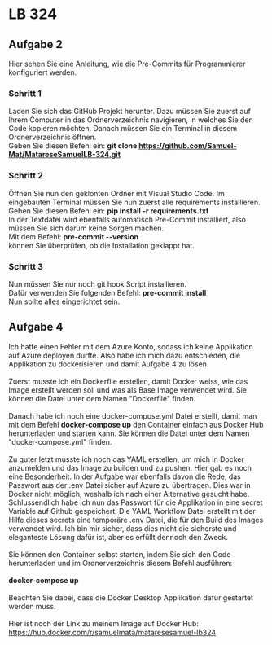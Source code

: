 # LB 324

## Aufgabe 2
Hier sehen Sie eine Anleitung, wie die Pre-Commits für Programmierer konfiguriert werden.

### Schritt 1
Laden Sie sich das GitHub Projekt herunter. Dazu müssen Sie zuerst auf Ihrem Computer in das Ordnerverzeichnis navigieren, in welches
Sie den Code kopieren möchten. Danach müssen Sie ein Terminal in diesem Ordnerverzeichnis öffnen. 
<br>
Geben Sie diesen Befehl ein: **git clone https://github.com/Samuel-Mat/MatareseSamuelLB-324.git**

### Schritt 2
Öffnen Sie nun den geklonten Ordner mit Visual Studio Code. Im eingebauten Terminal müssen Sie nun zuerst
alle requirements installieren.
<br>
Geben Sie diesen Befehl ein: **pip install -r requirements.txt**
<br>
In der Textdatei wird ebenfalls automatisch Pre-Commit installiert, also müssen Sie sich darum keine Sorgen machen. 
<br>
Mit dem Befehl: **pre-commit --version** 
<br>
können Sie überprüfen, ob die Installation geklappt hat.

### Schritt 3
Nun müssen Sie nur noch git hook Script installieren.
<br>
Dafür verwenden Sie folgenden Befehl: **pre-commit install**
<br>
Nun sollte alles eingerichtet sein.

    

## Aufgabe 4
Ich hatte einen Fehler mit dem Azure Konto, sodass ich keine Applikation auf Azure deployen durfte.
Also habe ich mich dazu entschieden, die Applikation zu dockerisieren und damit Aufgabe 4 zu lösen.
<br>
<br>
Zuerst musste ich ein Dockerfile erstellen, damit Docker weiss, wie das Image erstellt werden soll und was als Base Image verwendet wird. Sie können die Datei unter
dem Namen "Dockerfile" finden.
<br>
<br>
Danach habe ich noch eine docker-compose.yml Datei erstellt, damit man mit dem Befehl **docker-compose up** den Container einfach aus Docker Hub herunterladen und
starten kann. Sie können die Datei unter dem Namen "docker-compose.yml" finden.
<br>
<br>
Zu guter letzt musste ich noch das YAML erstellen, um mich in Docker anzumelden und das Image zu builden und zu pushen. Hier gab es noch eine Besonderheit. In der
Aufgabe war ebenfalls davon die Rede, das Passwort aus der .env Datei sicher auf Azure zu übertragen. Dies war in Docker nicht möglich, weshalb ich nach einer
Alternative gesucht habe. Schlussendlich habe ich nun das Passwort für die Applikation in eine secret Variable auf Github gespeichert. Die YAML Workflow Datei erstellt
mit der Hilfe dieses secrets eine temporäre .env Datei, die für den Build des Images verwendet wird. Ich bin mir sicher, dass dies nicht die sicherste und eleganteste Lösung
dafür ist, aber es erfüllt dennoch den Zweck.
<br>
<br>
Sie können den Container selbst starten, indem Sie sich den Code herunterladen und im Ordnerverzeichnis diesem Befehl ausführen:
<br>
<br>
**docker-compose up**
<br>
<br>
Beachten Sie dabei, dass die Docker Desktop Applikation dafür gestartet werden muss.
<br>
<br>
Hier ist noch der Link zu meinem Image auf Docker Hub: https://hub.docker.com/r/samuelmata/mataresesamuel-lb324

